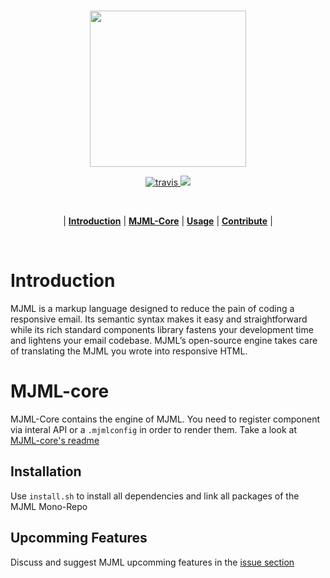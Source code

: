 <br>

<p align="center">
  <a href="http://mjml.io" target="_blank">
    <img width="250"src="https://cloud.githubusercontent.com/assets/6558790/12672296/7b66d8cc-c675-11e5-805d-c6d196320537.png">
  </a>
</p>

<p align="center">
  <a href="https://travis-ci.org/mjmlio/mjml">
    <img src="https://travis-ci.org/mjmlio/mjml.svg?branch=master" alt="travis">
  </a>
  <a href="https://www.codacy.com/app/gbadi/mjml">
    <img src="https://api.codacy.com/project/badge/grade/575339cb861f4ff4b0dbb3f9e1759c35"/>
  </a>
</p>

<br>

<p align="center">
  | <b><a href="#introduction">Introduction</a></b>
  | <b><a href="#installation">MJML-Core</a></b>
  | <b><a href="#show-me-the-code">Usage</a></b>
  | <b><a href="#contribute">Contribute</a></b> |
</p>

<br>

# Introduction

MJML is a markup language designed to reduce the pain of coding a responsive email. Its semantic syntax makes it easy and straightforward while its rich standard components library fastens your development time and lightens your email codebase. MJML’s open-source engine takes care of translating the MJML you wrote into responsive HTML.


#  MJML-core

MJML-Core contains the engine of MJML. You need to register component via interal API or a `.mjmlconfig` in order to render them. Take a look at [MJML-core's readme](https://github.com/mjmlio/mjml/tree/master/packages/mjml-core/README.MD)

## Installation

Use `install.sh` to install all dependencies and link all packages of the MJML Mono-Repo

## Upcomming Features

Discuss and suggest MJML upcomming features in the [issue section](https://github.com/mjmlio/mjml/labels/RFC)
